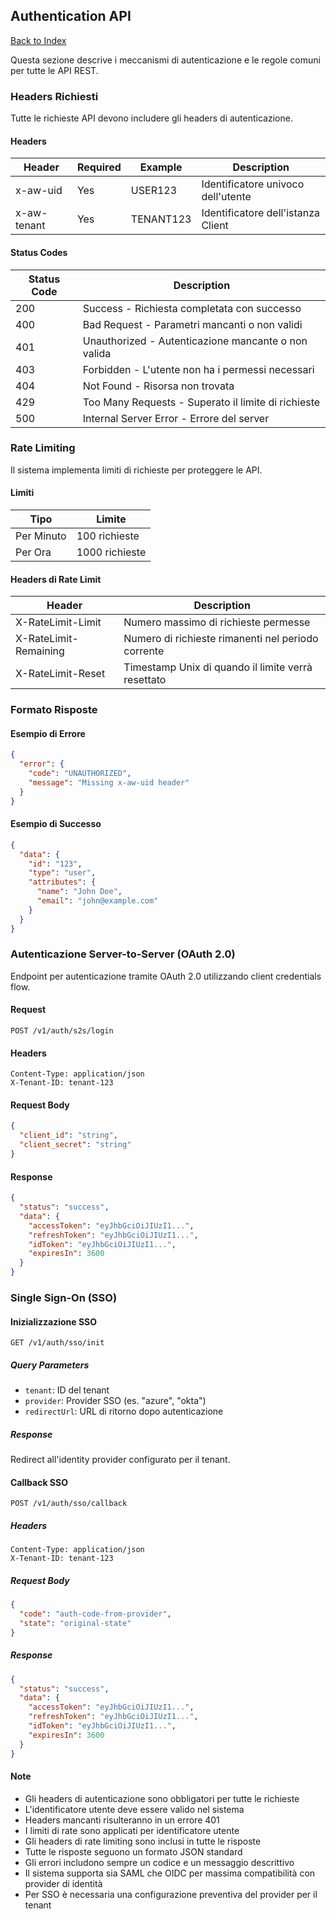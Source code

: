 ## Authentication API

[Back to Index](./../README.md)

Questa sezione descrive i meccanismi di autenticazione e le regole comuni per tutte le API REST.

### Headers Richiesti

Tutte le richieste API devono includere gli headers di autenticazione.

#### Headers

| Header      | Required | Example   | Description                        |
| ----------- | -------- | --------- | ---------------------------------- |
| x-aw-uid    | Yes      | USER123   | Identificatore univoco dell'utente |
| x-aw-tenant | Yes      | TENANT123 | Identificatore dell'istanza Client |

#### Status Codes

| Status Code | Description                                         |
| ----------- | --------------------------------------------------- |
| 200         | Success - Richiesta completata con successo         |
| 400         | Bad Request - Parametri mancanti o non validi       |
| 401         | Unauthorized - Autenticazione mancante o non valida |
| 403         | Forbidden - L'utente non ha i permessi necessari    |
| 404         | Not Found - Risorsa non trovata                     |
| 429         | Too Many Requests - Superato il limite di richieste |
| 500         | Internal Server Error - Errore del server           |

### Rate Limiting

Il sistema implementa limiti di richieste per proteggere le API.

#### Limiti

| Tipo       | Limite         |
| ---------- | -------------- |
| Per Minuto | 100 richieste  |
| Per Ora    | 1000 richieste |

#### Headers di Rate Limit

| Header                | Description                                        |
| --------------------- | -------------------------------------------------- |
| X-RateLimit-Limit     | Numero massimo di richieste permesse               |
| X-RateLimit-Remaining | Numero di richieste rimanenti nel periodo corrente |
| X-RateLimit-Reset     | Timestamp Unix di quando il limite verrà resettato |

### Formato Risposte

#### Esempio di Errore

```json
{
  "error": {
    "code": "UNAUTHORIZED",
    "message": "Missing x-aw-uid header"
  }
}
```

#### Esempio di Successo

```json
{
  "data": {
    "id": "123",
    "type": "user",
    "attributes": {
      "name": "John Doe",
      "email": "john@example.com"
    }
  }
}
```

### Autenticazione Server-to-Server (OAuth 2.0)

Endpoint per autenticazione tramite OAuth 2.0 utilizzando client credentials flow.

#### Request

```http
POST /v1/auth/s2s/login
```

#### Headers
```
Content-Type: application/json
X-Tenant-ID: tenant-123
```

#### Request Body
```json
{
  "client_id": "string",
  "client_secret": "string"
}
```

#### Response
```json
{
  "status": "success",
  "data": {
    "accessToken": "eyJhbGciOiJIUzI1...",
    "refreshToken": "eyJhbGciOiJIUzI1...",
    "idToken": "eyJhbGciOiJIUzI1...",
    "expiresIn": 3600
  }
}
```

### Single Sign-On (SSO)

#### Inizializzazione SSO

```http
GET /v1/auth/sso/init
```

##### Query Parameters
- `tenant`: ID del tenant
- `provider`: Provider SSO (es. "azure", "okta")
- `redirectUrl`: URL di ritorno dopo autenticazione

##### Response
Redirect all'identity provider configurato per il tenant.

#### Callback SSO

```http
POST /v1/auth/sso/callback
```

##### Headers
```
Content-Type: application/json
X-Tenant-ID: tenant-123
```

##### Request Body
```json
{
  "code": "auth-code-from-provider",
  "state": "original-state"
}
```

##### Response
```json
{
  "status": "success",
  "data": {
    "accessToken": "eyJhbGciOiJIUzI1...",
    "refreshToken": "eyJhbGciOiJIUzI1...",
    "idToken": "eyJhbGciOiJIUzI1...",
    "expiresIn": 3600
  }
}
```

#### Note

- Gli headers di autenticazione sono obbligatori per tutte le richieste
- L'identificatore utente deve essere valido nel sistema
- Headers mancanti risulteranno in un errore 401
- I limiti di rate sono applicati per identificatore utente
- Gli headers di rate limiting sono inclusi in tutte le risposte
- Tutte le risposte seguono un formato JSON standard
- Gli errori includono sempre un codice e un messaggio descrittivo
- Il sistema supporta sia SAML che OIDC per massima compatibilità con provider di identità
- Per SSO è necessaria una configurazione preventiva del provider per il tenant
